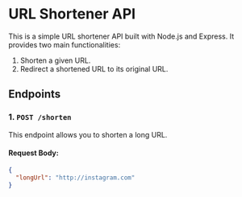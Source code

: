 # URL Shortener API

This is a simple URL shortener API built with Node.js and Express. It provides two main functionalities:
1. Shorten a given URL.
2. Redirect a shortened URL to its original URL.

## Endpoints

### 1. `POST /shorten`

This endpoint allows you to shorten a long URL.

#### Request Body:
```json
{
  "longUrl": "http://instagram.com"
}
